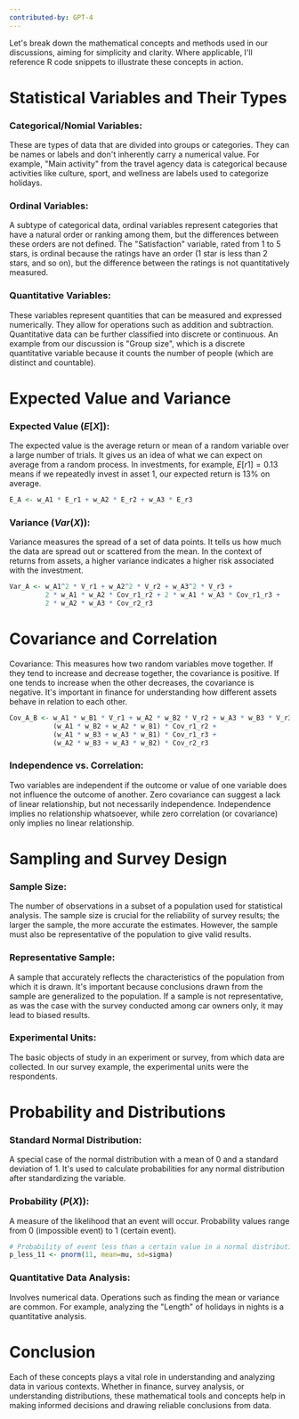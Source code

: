 ```yaml
---
contributed-by: GPT-4
---
```

Let's break down the mathematical concepts and methods used in our discussions, aiming for simplicity and clarity. Where applicable, I'll reference R code snippets to illustrate these concepts in action.
# Statistical Variables and Their Types
### Categorical/Nomial Variables: 
These are types of data that are divided into groups or categories. They can be names or labels and don't inherently carry a numerical value. For example, "Main activity" from the travel agency data is categorical because activities like culture, sport, and wellness are labels used to categorize holidays.
### Ordinal Variables: 
A subtype of categorical data, ordinal variables represent categories that have a natural order or ranking among them, but the differences between these orders are not defined. The "Satisfaction" variable, rated from 1 to 5 stars, is ordinal because the ratings have an order (1 star is less than 2 stars, and so on), but the difference between the ratings is not quantitatively measured.
### Quantitative Variables: 
These variables represent quantities that can be measured and expressed numerically. They allow for operations such as addition and subtraction. Quantitative data can be further classified into discrete or continuous. An example from our discussion is "Group size", which is a discrete quantitative variable because it counts the number of people (which are distinct and countable).
# Expected Value and Variance
### Expected Value ($E[X]$): 
The expected value is the average return or mean of a random variable over a large number of trials. It gives us an idea of what we can expect on average from a random process. In investments, for example, $E[r1]=0.13$ means if we repeatedly invest in asset 1, our expected return is 13% on average.
```r
E_A <- w_A1 * E_r1 + w_A2 * E_r2 + w_A3 * E_r3
```
### Variance ($Var(X)$): 
Variance measures the spread of a set of data points. It tells us how much the data are spread out or scattered from the mean. In the context of returns from assets, a higher variance indicates a higher risk associated with the investment.
```r
Var_A <- w_A1^2 * V_r1 + w_A2^2 * V_r2 + w_A3^2 * V_r3 + 
         2 * w_A1 * w_A2 * Cov_r1_r2 + 2 * w_A1 * w_A3 * Cov_r1_r3 + 
         2 * w_A2 * w_A3 * Cov_r2_r3
```
# Covariance and Correlation
Covariance: This measures how two random variables move together. If they tend to increase and decrease together, the covariance is positive. If one tends to increase when the other decreases, the covariance is negative. It's important in finance for understanding how different assets behave in relation to each other.
```r
Cov_A_B <- w_A1 * w_B1 * V_r1 + w_A2 * w_B2 * V_r2 + w_A3 * w_B3 * V_r3 + 
           (w_A1 * w_B2 + w_A2 * w_B1) * Cov_r1_r2 + 
           (w_A1 * w_B3 + w_A3 * w_B1) * Cov_r1_r3 + 
           (w_A2 * w_B3 + w_A3 * w_B2) * Cov_r2_r3
```
### Independence vs. Correlation: 
Two variables are independent if the outcome or value of one variable does not influence the outcome of another. Zero covariance can suggest a lack of linear relationship, but not necessarily independence. Independence implies no relationship whatsoever, while zero correlation (or covariance) only implies no linear relationship.
# Sampling and Survey Design
### Sample Size: 
The number of observations in a subset of a population used for statistical analysis. The sample size is crucial for the reliability of survey results; the larger the sample, the more accurate the estimates. However, the sample must also be representative of the population to give valid results.
### Representative Sample: 
A sample that accurately reflects the characteristics of the population from which it is drawn. It's important because conclusions drawn from the sample are generalized to the population. If a sample is not representative, as was the case with the survey conducted among car owners only, it may lead to biased results.
### Experimental Units: 
The basic objects of study in an experiment or survey, from which data are collected. In our survey example, the experimental units were the respondents.
# Probability and Distributions
### Standard Normal Distribution: 
A special case of the normal distribution with a mean of 0 and a standard deviation of 1. It's used to calculate probabilities for any normal distribution after standardizing the variable.
### Probability ($P(X)$): 
A measure of the likelihood that an event will occur. Probability values range from 0 (impossible event) to 1 (certain event).
```r
# Probability of event less than a certain value in a normal distribution
p_less_11 <- pnorm(11, mean=mu, sd=sigma)
```
### Quantitative Data Analysis: 
Involves numerical data. Operations such as finding the mean or variance are common. For example, analyzing the "Length" of holidays in nights is a quantitative analysis.
# Conclusion
Each of these concepts plays a vital role in understanding and analyzing data in various contexts. Whether in finance, survey analysis, or understanding distributions, these mathematical tools and concepts help in making informed decisions and drawing reliable conclusions from data.